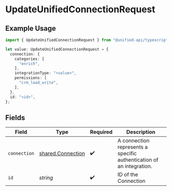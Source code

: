 # UpdateUnifiedConnectionRequest

## Example Usage

```typescript
import { UpdateUnifiedConnectionRequest } from "@unified-api/typescript-sdk/sdk/models/operations";

let value: UpdateUnifiedConnectionRequest = {
  connection: {
    categories: [
      "enrich",
    ],
    integrationType: "<value>",
    permissions: [
      "crm_lead_write",
    ],
  },
  id: "<id>",
};
```

## Fields

| Field                                                                | Type                                                                 | Required                                                             | Description                                                          |
| -------------------------------------------------------------------- | -------------------------------------------------------------------- | -------------------------------------------------------------------- | -------------------------------------------------------------------- |
| `connection`                                                         | [shared.Connection](../../../sdk/models/shared/connection.md)        | :heavy_check_mark:                                                   | A connection represents a specific authentication of an integration. |
| `id`                                                                 | *string*                                                             | :heavy_check_mark:                                                   | ID of the Connection                                                 |